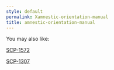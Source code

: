 ```yaml
---
style: default
permalink: Xamnestic-orientation-manual
title: amnestic-orientation-manual
---
```

You may also like:

[SCP-1572](http://scp-wiki.net/scp-1572)

[SCP-1307](http://scp-wiki.net/scp-1307)
